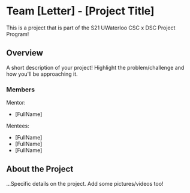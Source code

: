 # Team [Letter] - [Project Title]

This is a project that is part of the S21 UWaterloo CSC x DSC Project Program! 

## Overview

A short description of your project! Highlight the problem/challenge and how you'll be approaching it.

### Members
Mentor:
- [FullName]

Mentees:
- [FullName]
- [FullName]
- [FullName]

## About the Project

...Specific details on the project. Add some pictures/videos too!
